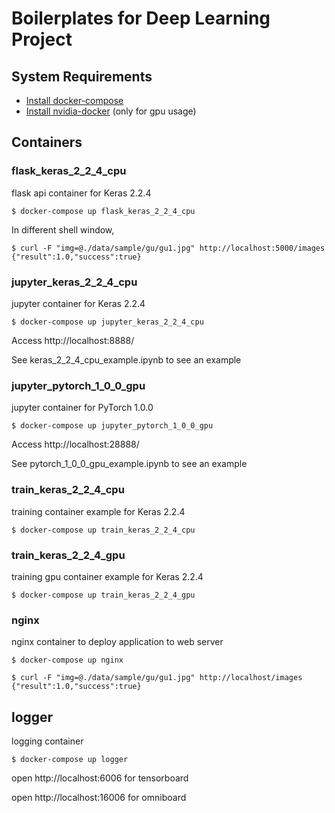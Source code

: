 # Boilerplates for Deep Learning Project

## System Requirements

* [Install docker-compose](https://docs.docker.com/compose/install/)
* [Install nvidia-docker](https://github.com/NVIDIA/nvidia-docker) (only for gpu usage)

## Containers

### flask_keras_2_2_4_cpu

flask api container for Keras 2.2.4

```
$ docker-compose up flask_keras_2_2_4_cpu
```

In different shell window, 

```
$ curl -F "img=@./data/sample/gu/gu1.jpg" http://localhost:5000/images
{"result":1.0,"success":true}
```

### jupyter_keras_2_2_4_cpu

jupyter container for Keras 2.2.4

```
$ docker-compose up jupyter_keras_2_2_4_cpu
```

Access http://localhost:8888/

See keras_2_2_4_cpu_example.ipynb to see an example

### jupyter_pytorch_1_0_0_gpu

jupyter container for PyTorch 1.0.0

```
$ docker-compose up jupyter_pytorch_1_0_0_gpu
```

Access http://localhost:28888/

See pytorch_1_0_0_gpu_example.ipynb to see an example

### train_keras_2_2_4_cpu

training container example for Keras 2.2.4

```
$ docker-compose up train_keras_2_2_4_cpu
```

### train_keras_2_2_4_gpu

training gpu container example for Keras 2.2.4

```
$ docker-compose up train_keras_2_2_4_gpu
```

### nginx

nginx container to deploy application to web server

```
$ docker-compose up nginx
```

```
$ curl -F "img=@./data/sample/gu/gu1.jpg" http://localhost/images
{"result":1.0,"success":true}
```

## logger

logging container

```
$ docker-compose up logger
```

open http://localhost:6006 for tensorboard

open http://localhost:16006 for omniboard